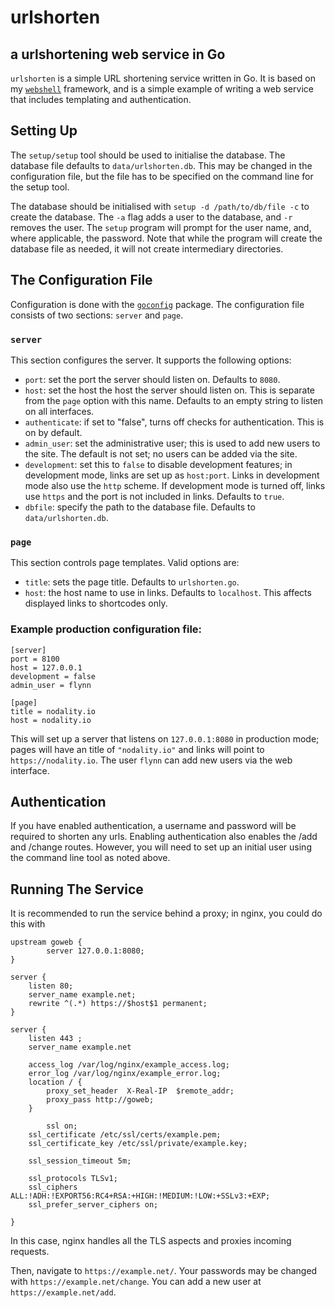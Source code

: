 # urlshorten
## a urlshortening web service in Go

`urlshorten` is a simple URL shortening service written in Go. It is based
on my [`webshell`](https://gokyle.github.com/webshell) framework, and is a
simple example of writing a web service that includes templating and
authentication.

## Setting Up

The `setup/setup` tool should be used to initialise the database. The database
file defaults to `data/urlshorten.db`. This may be changed in the configuration
file, but the file has to be specified on the command line for the setup tool.

The database should be initialised with `setup -d /path/to/db/file -c` to create
the database. The `-a` flag adds a user to the database, and `-r` removes the
user. The `setup` program will prompt for the user name, and, where applicable,
the password. Note that while the program will create the database file as
needed, it will not create intermediary directories.

## The Configuration File

Configuration is done with the [`goconfig`](https://gokyle.github.com/goconfig)
package. The configuration file consists of two sections: `server` and `page`.

### `server`
This section configures the server. It supports the following options:

* `port`: set the port the server should listen on. Defaults to `8080`.
* `host`: set the host the host the server should listen on. This is
separate from the `page` option with this name. Defaults to an empty string
to listen on all interfaces.
* `authenticate`: if set to "false", turns off checks for authentication. This
is on by default.
* `admin_user`: set the administrative user; this is used to add new users to
the site. The default is not set; no users can be added via the site.
* `development`: set this to `false` to disable development features; in
development mode, links are set up as `host:port`. Links in development
mode also use the `http` scheme. If development mode is turned off, links
use `https` and the port is not included in links. Defaults to `true`.
* `dbfile`: specify the path to the database file. Defaults to
`data/urlshorten.db`.

### `page`
This section controls page templates. Valid options are:

* `title`: sets the page title. Defaults to `urlshorten.go`.
* `host`: the host name to use in links. Defaults to `localhost`. This
affects displayed links to shortcodes only.

### Example production configuration file:

```
[server]
port = 8100
host = 127.0.0.1
development = false
admin_user = flynn

[page]
title = nodality.io
host = nodality.io
```

This will set up a server that listens on `127.0.0.1:8080` in production
mode; pages will have an title of `"nodality.io"` and links will point to
`https://nodality.io`. The user `flynn` can add new users via the web
interface.

## Authentication
If you have enabled authentication, a username and password will be required
to shorten any urls. Enabling authentication also enables the /add and /change
routes. However, you will need to set up an initial user using the command
line tool as noted above.

## Running The Service

It is recommended to run the service behind a proxy; in nginx, you could do
this with

```
upstream goweb {
        server 127.0.0.1:8080;
} 

server {
	listen 80;
	server_name example.net;
	rewrite ^(.*) https://$host$1 permanent;
}

server {
	listen 443 ;
	server_name example.net

	access_log /var/log/nginx/example_access.log;
	error_log /var/log/nginx/example_error.log;
	location / {
  		proxy_set_header  X-Real-IP  $remote_addr;
		proxy_pass http://goweb;
	}

        ssl on;
	ssl_certificate /etc/ssl/certs/example.pem;
	ssl_certificate_key /etc/ssl/private/example.key;

	ssl_session_timeout 5m;

	ssl_protocols TLSv1;
	ssl_ciphers ALL:!ADH:!EXPORT56:RC4+RSA:+HIGH:!MEDIUM:!LOW:+SSLv3:+EXP;
	ssl_prefer_server_ciphers on;

}
```

In this case, nginx handles all the TLS aspects and proxies incoming requests.

Then, navigate to `https://example.net/`. Your passwords may be changed with
`https://example.net/change`. You can add a new user at
`https://example.net/add`.
